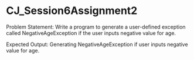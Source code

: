 # CJ_Session6Assignment2

Problem Statement:
Write a program to generate a user-defined exception called NegativeAgeException if the user inputs negative value for age.

Expected Output:
Generating NegativeAgeException if user inputs negative value for age.
